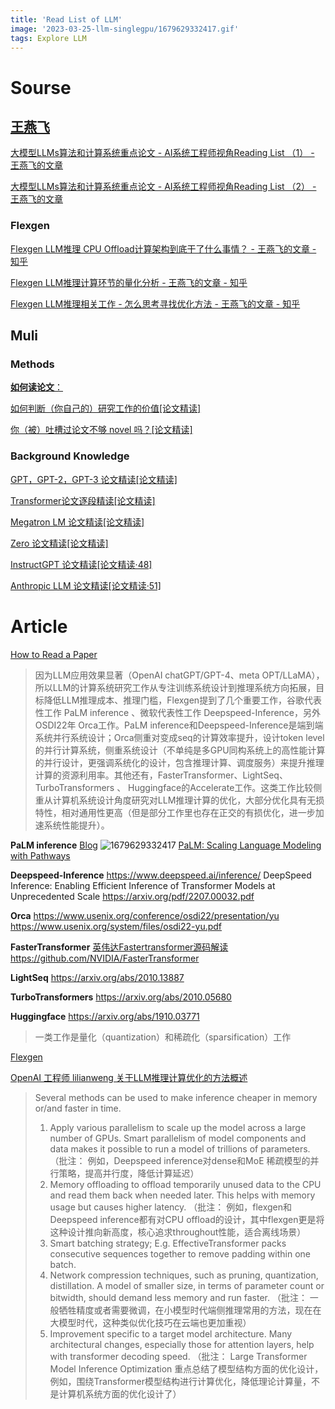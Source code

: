 ```yaml
---
title: 'Read List of LLM'
image: '2023-03-25-llm-singlegpu/1679629332417.gif'
tags: Explore LLM
---
```


<!--more-->


# Sourse

## [王燕飞](https://www.zhihu.com/people/nono-nono-66/posts)

[大模型LLMs算法和计算系统重点论文 - AI系统工程师视角Reading List （1） - 王燕飞的文章](https://zhuanlan.zhihu.com/p/608268806)

[大模型LLMs算法和计算系统重点论文 - AI系统工程师视角Reading List （2） - 王燕飞的文章](https://zhuanlan.zhihu.com/p/616200081)

### Flexgen

[Flexgen LLM推理 CPU Offload计算架构到底干了什么事情？ - 王燕飞的文章 - 知乎](https://zhuanlan.zhihu.com/p/615021309)

[Flexgen LLM推理计算环节的量化分析 - 王燕飞的文章 - 知乎](https://zhuanlan.zhihu.com/p/615327112)

[Flexgen LLM推理相关工作 - 怎么思考寻找优化方法 - 王燕飞的文章 - 知乎](https://zhuanlan.zhihu.com/p/615328081)


## Muli

### Methods

[**如何读论文**：](https://www.bilibili.com/video/BV1H44y1t75x/)

[如何判断（你自己的）研究工作的价值[论文精读]](https://www.bilibili.com/video/BV1oL411c7Us/)

[你（被）吐槽过论文不够 novel 吗？[论文精读]](https://www.bilibili.com/video/BV1ea41127Bq/)

### Background Knowledge

[GPT，GPT-2，GPT-3 论文精读[论文精读]](https://www.bilibili.com/video/BV1AF411b7xQ/)

[Transformer论文逐段精读[论文精读]](https://www.bilibili.com/video/BV1pu411o7BE/)

[Megatron LM 论文精读[论文精读]](https://www.bilibili.com/video/BV1nB4y1R7Yz/)

[Zero 论文精读[论文精读]](https://www.bilibili.com/video/BV1tY411g7ZT/)

[InstructGPT 论文精读[论文精读·48]](https://www.bilibili.com/video/BV1hd4y187CR/)

[Anthropic LLM 论文精读[论文精读·51]](https://www.bilibili.com/video/BV1XY411B7nM/)

# **Article**

[How to Read a Paper](https://web.stanford.edu/class/ee384m/Handouts/HowtoReadPaper.pdf)

> 因为LLM应用效果显著（OpenAI chatGPT/GPT-4、meta OPT/LLaMA），所以LLM的计算系统研究工作从专注训练系统设计到推理系统方向拓展，目标降低LLM推理成本、推理门槛，Flexgen提到了几个重要工作，谷歌代表性工作 PaLM inference 、微软代表性工作   Deepspeed-Inference，另外OSDI22年 Orca工作。PaLM inference和Deepspeed-Inference是端到端系统并行系统设计；Orca侧重对变成seq的计算效率提升，设计token level的并行计算系统，侧重系统设计（不单纯是多GPU同构系统上的高性能计算的并行设计，更强调系统化的设计，包含推理计算、调度服务）来提升推理计算的资源利用率。其他还有，FasterTransformer、LightSeq、TurboTransformers 、  Huggingface的Accelerate工作。这类工作比较侧重从计算机系统设计角度研究对LLM推理计算的优化，大部分优化具有无损特性，相对通用性更高（但是部分工作里也存在正交的有损优化，进一步加速系统性能提升）。

**PaLM inference**
[Blog](https://ai.googleblog.com/2022/04/pathways-language-model-palm-scaling-to.html)
![1679629332417](../images/2023-03-25-llm-singlegpu/1679629332417.gif)
[PaLM: Scaling Language Modeling with Pathways](https://arxiv.org/pdf/2204.02311.pdf)

**Deepspeed-Inference**
https://www.deepspeed.ai/inference/
DeepSpeed Inference: Enabling Efficient Inference
of Transformer Models at Unprecedented Scale
https://arxiv.org/pdf/2207.00032.pdf

**Orca**
https://www.usenix.org/conference/osdi22/presentation/yu
https://www.usenix.org/system/files/osdi22-yu.pdf


**FasterTransformer**
[英伟达Fastertransformer源码解读](https://zhuanlan.zhihu.com/p/79528308)
https://github.com/NVIDIA/FasterTransformer


**LightSeq**
https://arxiv.org/abs/2010.13887

**TurboTransformers**
https://arxiv.org/abs/2010.05680


**Huggingface**
https://arxiv.org/abs/1910.03771


> 一类工作是量化（quantization）和稀疏化（sparsification）工作

[Flexgen](https://arxiv.org/pdf/2303.06865.pdf)

[OpenAI 工程师 lilianweng 关于LLM推理计算优化的方法概述](https://lilianweng.github.io/posts/2023-01-10-inference-optimization/)


> Several methods can be used to make inference cheaper in memory or/and faster in time.
> 1. Apply various parallelism to scale up the model across a large number of GPUs. Smart parallelism of model components and data makes it possible to run a model of trillions of parameters. （批注： 例如，Deepspeed inference对dense和MoE 稀疏模型的并行策略，提高并行度，降低计算延迟）
> 2. Memory offloading to offload temporarily unused data to the CPU and read them back when needed later. This helps with memory usage but causes higher latency. （批注： 例如，flexgen和Deepspeed inference都有对CPU offload的设计，其中flexgen更是将这种设计推向新高度，核心追求throughout性能，适合离线场景）
> 3. Smart batching strategy; E.g. EffectiveTransformer packs consecutive sequences together to remove padding within one batch.
> 4. Network compression techniques, such as pruning, quantization, distillation. A model of smaller size, in terms of parameter count or bitwidth, should demand less memory and run faster. （批注： 一般牺牲精度或者需要微调，在小模型时代端侧推理常用的方法，现在在大模型时代，这种类似优化技巧在云端也更加重视）
> 5. Improvement specific to a target model architecture. Many architectural changes, especially those for attention layers, help with transformer decoding speed. （批注： Large Transformer Model Inference Optimization 重点总结了模型结构方面的优化设计，例如，围绕Transformer模型结构进行计算优化，降低理论计算量，不是计算机系统方面的优化设计了）




